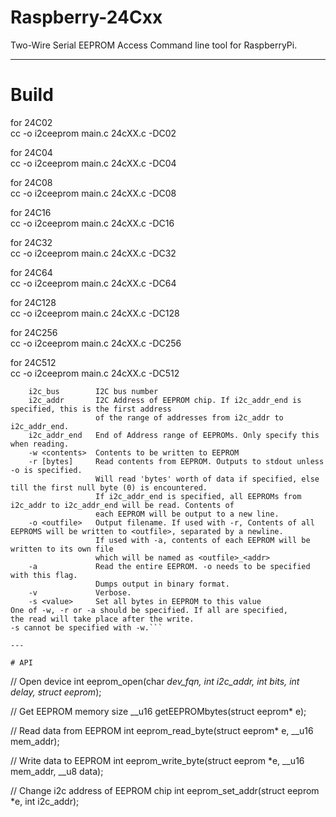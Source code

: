 # Raspberry-24Cxx

Two-Wire Serial EEPROM Access Command line tool for RaspberryPi.   

---

# Build
for 24C02   
cc -o i2ceeprom main.c 24cXX.c -DC02

for 24C04   
cc -o i2ceeprom main.c 24cXX.c -DC04

for 24C08   
cc -o i2ceeprom main.c 24cXX.c -DC08

for 24C16   
cc -o i2ceeprom main.c 24cXX.c -DC16

for 24C32   
cc -o i2ceeprom main.c 24cXX.c -DC32

for 24C64   
cc -o i2ceeprom main.c 24cXX.c -DC64

for 24C128   
cc -o i2ceeprom main.c 24cXX.c -DC128

for 24C256   
cc -o i2ceeprom main.c 24cXX.c -DC256

for 24C512   
cc -o i2ceeprom main.c 24cXX.c -DC512

```Usage: ./i2ceeprom <i2c_bus> <i2c_addr> [i2c_addr_end][FLAGS]
    i2c_bus        I2C bus number
    i2c_addr       I2C Address of EEPROM chip. If i2c_addr_end is specified, this is the first address
                   of the range of addresses from i2c_addr to i2c_addr_end.
    i2c_addr_end   End of Address range of EEPROMs. Only specify this  when reading.
    -w <contents>  Contents to be written to EEPROM
    -r [bytes]     Read contents from EEPROM. Outputs to stdout unless -o is specified.
                   Will read 'bytes' worth of data if specified, else till the first null byte (0) is encountered.
                   If i2c_addr_end is specified, all EEPROMs from i2c_addr to i2c_addr_end will be read. Contents of
                   each EEPROM will be output to a new line.
    -o <outfile>   Output filename. If used with -r, Contents of all EEPROMS will be written to <outfile>, separated by a newline.
                   If used with -a, contents of each EEPROM will be written to its own file
                   which will be named as <outfile>_<addr>
    -a             Read the entire EEPROM. -o needs to be specified with this flag.
                   Dumps output in binary format.
    -v             Verbose.
    -s <value>     Set all bytes in EEPROM to this value
One of -w, -r or -a should be specified. If all are specified,
the read will take place after the write.
-s cannot be specified with -w.```

---

# API

```
// Open device
int eeprom_open(char *dev_fqn, int i2c_addr, int bits, int delay, struct eeprom*);

// Get EEPROM memory size
__u16 getEEPROMbytes(struct eeprom* e);

// Read data from EEPROM
int eeprom_read_byte(struct eeprom* e, __u16 mem_addr);

// Write data to EEPROM
int eeprom_write_byte(struct eeprom *e, __u16 mem_addr, __u8 data);

// Change i2c address of EEPROM chip
int eeprom_set_addr(struct eeprom *e, int i2c_addr);
```
